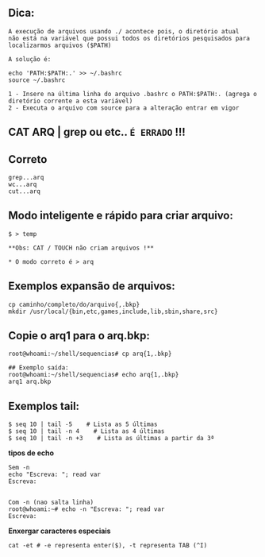 ## Dica:

```
A execução de arquivos usando ./ acontece pois, o diretório atual
não está na variável que possui todos os diretórios pesquisados para localizarmos arquivos ($PATH)

A solução é:

echo 'PATH:$PATH:.' >> ~/.bashrc
source ~/.bashrc

1 - Insere na última linha do arquivo .bashrc o PATH:$PATH:. (agrega o diretório corrente a esta variável)
2 - Executa o arquivo com source para a alteração entrar em vigor
```

## CAT ARQ | grep ou etc.. ` É ERRADO ` !!!
## Correto
```
grep...arq
wc...arq
cut...arq
```

## Modo inteligente e rápido para criar arquivo:

```
$ > temp

**Obs: CAT / TOUCH não criam arquivos !**

* O modo correto é > arq

```

## Exemplos expansão de arquivos:
```
cp caminho/completo/do/arquivo{,.bkp}
mkdir /usr/local/{bin,etc,games,include,lib,sbin,share,src}
```

## Copie o arq1 para o arq.bkp:
```
root@whoami:~/shell/sequencias# cp arq{1,.bkp}

## Exemplo saída:
root@whoami:~/shell/sequencias# echo arq{1,.bkp}
arq1 arq.bkp 
```
## Exemplos tail:
```
$ seq 10 | tail -5    # Lista as 5 últimas
$ seq 10 | tail -n 4    # Lista as 4 últimas
$ seq 10 | tail -n +3    # Lista as últimas a partir da 3ª
```

**tipos de echo**
```
Sem -n
echo "Escreva: "; read var
Escreva:


Com -n (nao salta linha)
root@whoami:~# echo -n "Escreva: "; read var
Escreva:
```

**Enxergar caracteres especiais**
```
cat -et # -e representa enter($), -t representa TAB (^I)
```

